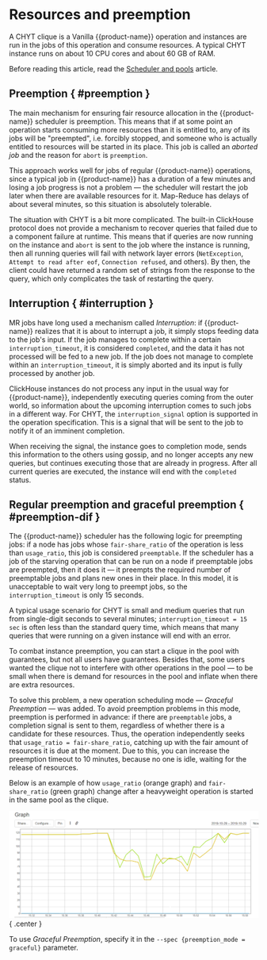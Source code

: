 # Resources and preemption

A CHYT clique is a Vanilla {{product-name}} operation and instances are run in the jobs of this operation and consume resources. A typical CHYT instance runs on about 10 CPU cores and about 60 GB of RAM.

Before reading this article, read the [Scheduler and pools](../../../../../user-guide/data-processing/scheduler/scheduler-and-pools.md) article.

## Preemption { #preemption }

The main mechanism for ensuring fair resource allocation in the {{product-name}} scheduler is preemption. This means that if at some point an operation starts consuming more resources than it is entitled to, any of its jobs will be "preempted", i.e. forcibly stopped, and someone who is actually entitled to resources will be started in its place. This job is called an *aborted job* and the reason for `abort` is `preemption`.

This approach works well for jobs of regular {{product-name}} operations, since a typical job in {{product-name}} has a duration of a few minutes and losing a job progress is not a problem — the scheduler will restart the job later when there are available resources for it. Map-Reduce has delays of about several minutes, so this situation is absolutely tolerable.

The situation with CHYT is a bit more complicated. The built-in ClickHouse protocol does not provide a mechanism to recover queries that failed due to a component failure at runtime. This means that if queries are now running on the instance and `abort` is sent to the job where the instance is running, then all running queries will fail with network layer errors (`NetException`, `Attempt to read after eof`, `Connection refused`, and others). By then, the client could have returned a random set of strings from the response to the query, which only complicates the task of restarting the query.

## Interruption { #interruption }

MR jobs have long used a mechanism called *Interruption*: if {{product-name}} realizes that it is about to interrupt a job, it simply stops feeding data to the job's input. If the job manages to complete within a certain `interruption_timeout`, it is considered `completed`, and the data it has not processed will be fed to a new job. If the job does not manage to complete within an `interruption_timeout`, it is simply aborted and its input is fully processed by another job.

ClickHouse instances do not process any input in the usual way for {{product-name}}, independently executing queries coming from the outer world, so information about the upcoming interruption comes to such jobs in a different way. For CHYT, the `interruption_signal` option is supported in the operation specification. This is a signal that will be sent to the job to notify it of an imminent completion.

When receiving the signal, the instance goes to completion mode, sends this information to the others using gossip, and no longer accepts any new queries, but continues executing those that are already in progress. After all current queries are executed, the instance will end with the `completed` status.

## Regular preemption and graceful preemption { #preemption-dif }

The {{product-name}} scheduler has the following logic for preempting jobs: if a node has jobs whose `fair-share_ratio` of the operation is less than `usage_ratio`, this job is considered `preemptable`. If the scheduler has a job of the starving operation that can be run on a node if preemptable jobs are preempted, then it does it — it preempts the required number of preemptable jobs and plans new ones in their place. In this model, it is unacceptable to wait very long to preempt jobs, so the `interruption_timeout` is only 15 seconds.

A typical usage scenario for CHYT is small and medium queries that run from single-digit seconds to several minutes; `interruption_timeout = 15 sec` is often less than the standard query time, which means that many queries that were running on a given instance will end with an error.

To combat instance preemption, you can start a clique in the pool with guarantees, but not all users have guarantees. Besides that, some users wanted the clique not to interfere with other operations in the pool — to be small when there is demand for resources in the pool and inflate when there are extra resources.

To solve this problem, a new operation scheduling mode — *Graceful Preemption* — was added. To avoid preemption problems in this mode, preemption is performed in advance: if there are `preemptable` jobs, a completion signal is sent to them, regardless of whether there is a candidate for these resources. Thus, the operation independently seeks that `usage_ratio = fair-share_ratio`, catching up with the fair amount of resources it is due at the moment. Due to this, you can increase the preemption timeout to 10 minutes, because no one is idle, waiting for the release of resources.

Below is an example of how `usage_ratio` (orange graph) and `fair-share_ratio` (green graph) change after a heavyweight operation is started in the same pool as the clique.

![](../../../../../../images/chyt_graceful_preemption.png){ .center }

To use *Graceful Preemption*, specify it in the `--spec {preemption_mode = graceful}` parameter.
